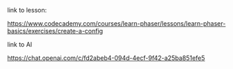 link to lesson:

https://www.codecademy.com/courses/learn-phaser/lessons/learn-phaser-basics/exercises/create-a-config

link to AI

https://chat.openai.com/c/fd2abeb4-094d-4ecf-9f42-a25ba851efe5
